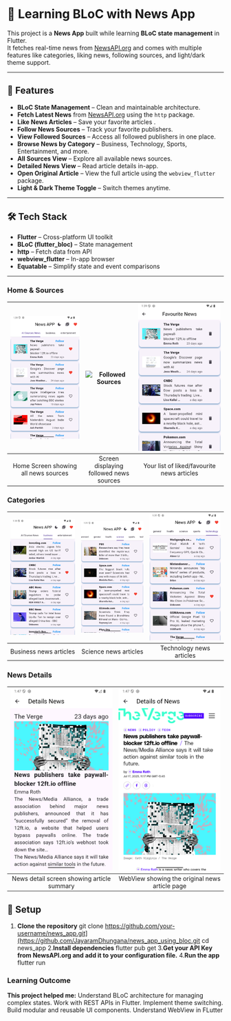 # 📰 Learning BLoC with News App

This project is a **News App** built while learning **BLoC state management** in Flutter.  
It fetches real-time news from [NewsAPI.org](https://newsapi.org/) and comes with multiple features like categories, liking news, following sources, and light/dark theme support.

---

## 🚀 Features

- **BLoC State Management** – Clean and maintainable architecture.
- **Fetch Latest News** from [NewsAPI.org](https://newsapi.org/) using the `http` package.
- **Like News Articles** – Save your favorite articles .
- **Follow News Sources** – Track your favorite publishers.
- **View Followed Sources** – Access all followed publishers in one place.
- **Browse News by Category** – Business, Technology, Sports, Entertainment, and more.
- **All Sources View** – Explore all available news sources.
- **Detailed News View** – Read article details in-app.
- **Open Original Article** – View the full article using the `webview_flutter` package.
- **Light & Dark Theme Toggle** – Switch themes anytime.

---

## 🛠️ Tech Stack

- **Flutter** – Cross-platform UI toolkit
- **BLoC (flutter_bloc)** – State management
- **http** – Fetch data from API
- **webview_flutter** – In-app browser
- **Equatable** – Simplify state and event comparisons

---

### Home & Sources
| ![Home Screen](screenshots/home_screen_all_sources_news.png) | ![Followed Sources](screenshots/followed_news_source) | ![Favourite News](screenshots/favourite_news_screen.png) |
|:-----------------------------:|:------------------------:|:------------------------:|
| Home Screen showing all news sources | Screen displaying followed news sources | Your list of liked/favourite news articles |

### Categories
| ![Business Category](screenshots/category_wise_news_business.png) | ![Science Category](screenshots/category_wise_news_science.png) | ![Technology Category](screenshots/category_wise_news_technology.png) |
|:------------------------------:|:---------------------------:|:------------------------------:|
| Business news articles | Science news articles | Technology news articles |

### News Details
| ![News Detail](screenshots/detail_news.png) | ![News Detail WebView](screenshots/more_detail_news_using_web_view.png) |
|:-------------------------:|:--------------------------------:|
| News detail screen showing article summary | WebView showing the original news article page |

## 🔧 Setup

1. **Clone the repository**
   git clone https://github.com/your-username/news_app.git](https://github.com/JayaramDhungana/news_app_using_bloc.git
   cd news_app
2.**Install dependencies**
   flutter pub get
3.**Get your API Key from NewsAPI.org and add it to your configuration file.**
4.**Run the app**
   flutter run

   
### Learning Outcome
**This project helped me:**
Understand BLoC architecture for managing complex states.
Work with REST APIs in Flutter.
Implement theme switching.
Build modular and reusable UI components.
Understand WebView in FLutter

   
